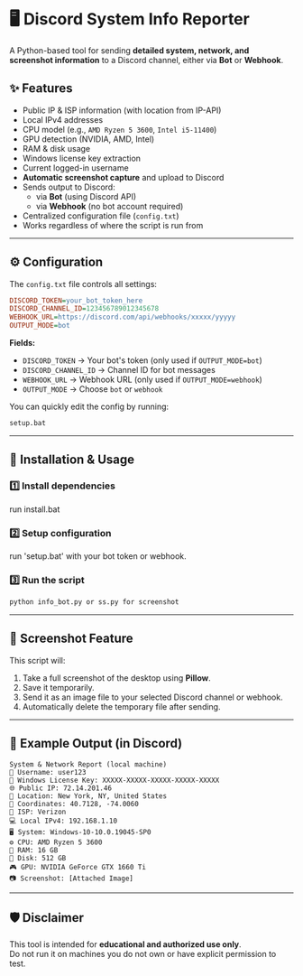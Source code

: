 # 🖥️ Discord System Info Reporter

A Python-based tool for sending **detailed system, network, and screenshot information** to a Discord channel, either via **Bot** or **Webhook**.

## ✨ Features
- Public IP & ISP information (with location from IP-API)
- Local IPv4 addresses
- CPU model (e.g., `AMD Ryzen 5 3600`, `Intel i5-11400`)
- GPU detection (NVIDIA, AMD, Intel)
- RAM & disk usage
- Windows license key extraction
- Current logged-in username
- **Automatic screenshot capture** and upload to Discord
- Sends output to Discord:
  - via **Bot** (using Discord API)
  - via **Webhook** (no bot account required)
- Centralized configuration file (`config.txt`)
- Works regardless of where the script is run from

---

## ⚙️ Configuration

The `config.txt` file controls all settings:

```ini
DISCORD_TOKEN=your_bot_token_here
DISCORD_CHANNEL_ID=123456789012345678
WEBHOOK_URL=https://discord.com/api/webhooks/xxxxx/yyyyy
OUTPUT_MODE=bot
```

**Fields:**
- `DISCORD_TOKEN` → Your bot's token (only used if `OUTPUT_MODE=bot`)
- `DISCORD_CHANNEL_ID` → Channel ID for bot messages
- `WEBHOOK_URL` → Webhook URL (only used if `OUTPUT_MODE=webhook`)
- `OUTPUT_MODE` → Choose `bot` or `webhook`

You can quickly edit the config by running:
```bat
setup.bat
```

---

## 🚀 Installation & Usage

### 1️⃣ Install dependencies
run install.bat 

### 2️⃣ Setup configuration
run 'setup.bat' with your bot token or webhook.

### 3️⃣ Run the script
```bash
python info_bot.py or ss.py for screenshot
```

---

## 📸 Screenshot Feature
This script will:
1. Take a full screenshot of the desktop using **Pillow**.
2. Save it temporarily.
3. Send it as an image file to your selected Discord channel or webhook.
4. Automatically delete the temporary file after sending.

---

## 📌 Example Output (in Discord)
```
System & Network Report (local machine)
👤 Username: user123
🔑 Windows License Key: XXXXX-XXXXX-XXXXX-XXXXX-XXXXX
🌐 Public IP: 72.14.201.46
📍 Location: New York, NY, United States
📌 Coordinates: 40.7128, -74.0060
🏢 ISP: Verizon
💻 Local IPv4: 192.168.1.10
🖥 System: Windows-10-10.0.19045-SP0
⚙ CPU: AMD Ryzen 5 3600
💾 RAM: 16 GB
💽 Disk: 512 GB
🎮 GPU: NVIDIA GeForce GTX 1660 Ti
📷 Screenshot: [Attached Image]
```

---

## 🛡 Disclaimer
This tool is intended for **educational and authorized use only**.  
Do not run it on machines you do not own or have explicit permission to test.

